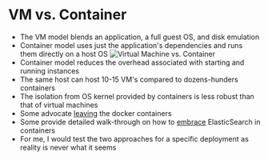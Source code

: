 # VM vs. Container #

* The VM model blends an application, a full guest OS, and disk emulation
* Container model uses just the application's dependencies and runs them directly on a host OS
![Virtual Machine vs. Container](../../media/vm-vs-container.jpg)
* Container model reduces the overhead associated with starting and running instances
* The same host can host 10-15 VM's compared to dozens-hunders containers
* The isolation from OS kernel provided by containers is less robust than that of virtual machines
* Some advocate <a href="https://blog.abevoelker.com/why-i-dont-use-docker-much-anymore/" target="_blank">leaving</a> the docker containers
* Some provide detailed walk-through on how to <a href="https://medium.appbase.io/how-to-scale-and-migrate-elasticsearch-with-docker-10179930d7c9" target="_blank">embrace</a> ElasticSearch in containers
* For me, I would test the two approaches for a specific deployment as reality is never what it seems
